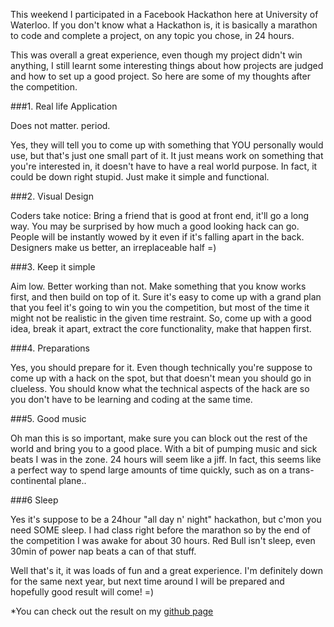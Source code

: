 This weekend I participated in a Facebook Hackathon here at University of
Waterloo. If you don't know what a Hackathon is, it is basically a marathon
to code and complete a project, on any topic you chose, in 24 hours.

This was overall a great experience, even though my project didn't win anything,
I still learnt some interesting things about how projects are judged and how to
set up a good project. So here are some of my thoughts after the competition.

###1. Real life Application

Does not matter. period.

Yes, they will tell you to come up with something that YOU personally would use,
but that's just one small part of it. It just means work on something that
you're interested in, it doesn't have to have a real world purpose. In fact,
it could be down right stupid. Just make it simple and functional.

###2. Visual Design

Coders take notice: Bring a friend that is good at front end, it'll go a long
way. You may be surprised by how much a good looking hack can go. People will be
instantly wowed by it even if it's falling apart in the back. Designers make us
better, an irreplaceable half =)

###3. Keep it simple

Aim low. Better working than not. Make something that you know works first, and
then build on top of it. Sure it's easy to come up with a grand plan that you
feel it's going to win you the competition, but most of the time it might not be
realistic in the given time restraint. So, come up with a good idea, break it
apart, extract the core functionality, make that happen first.

###4. Preparations

Yes, you should prepare for it. Even though technically you're suppose to come
up with a hack on the spot, but that doesn't mean you should go in clueless. You
should know what the technical aspects of the hack are so you don't have to be
learning and coding at the same time.

###5. Good music

Oh man this is so important, make sure you can block out the rest of the world
and bring you to a good place. With a bit of pumping music and sick beats I was
in the zone. 24 hours will seem like a jiff. In fact, this seems like a perfect
way to spend large amounts of time quickly, such as on a trans-continental
plane..

###6 Sleep

Yes it's suppose to be a 24hour "all day n' night" hackathon, but c'mon you need
SOME sleep. I had class right before the marathon so by the end of the
competition I was awake for about 30 hours. Red Bull isn't sleep, even 30min of
power nap beats a can of that stuff.


Well that's it, it was loads of fun and a great experience. I'm definitely down
for the same next year, but next time around I will be prepared and hopefully
good result will come! =)


*You can check out the result on my [github page](https://github.com/pxue/hackathon) 
